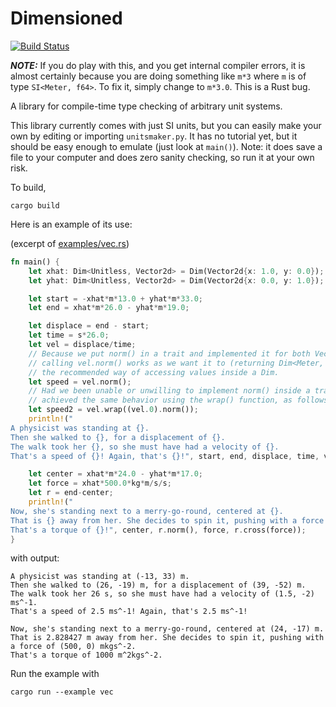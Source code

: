 Dimensioned
=====
[![Build Status](https://travis-ci.org/paholg/dimensioned.svg?branch=master)](https://travis-ci.org/paholg/dimensioned)

***NOTE:*** If you do play with this, and you get internal compiler errors, it is almost certainly because you are doing something like `m*3` where `m` is of type `SI<Meter, f64>`. To fix it, simply change to `m*3.0`. This is a Rust bug.

A library for compile-time type checking of arbitrary unit systems.

This library currently comes with just SI units, but you can easily make your own by
editing or importing `unitsmaker.py`. It has no tutorial yet, but it should be easy enough
to emulate (just look at `main()`). Note: it does save a file to your computer and does
zero sanity checking, so run it at your own risk.

To build,
```
cargo build
```


Here is an example of its use:

(excerpt of [examples/vec.rs](https://github.com/paholg/dimensioned/blob/master/examples/vec.rs))
```rust
fn main() {
    let xhat: Dim<Unitless, Vector2d> = Dim(Vector2d{x: 1.0, y: 0.0});
    let yhat: Dim<Unitless, Vector2d> = Dim(Vector2d{x: 0.0, y: 1.0});

    let start = -xhat*m*13.0 + yhat*m*33.0;
    let end = xhat*m*26.0 - yhat*m*19.0;

    let displace = end - start;
    let time = s*26.0;
    let vel = displace/time;
    // Because we put norm() in a trait and implemented it for both Vector2d and Dim,
    // calling vel.norm() works as we want it to (returning Dim<Meter, ff64>). This is
    // the recommended way of accessing values inside a Dim.
    let speed = vel.norm();
    // Had we been unable or unwilling to implement norm() inside a trait, we could have
    // achieved the same behavior using the wrap() function, as follows:
    let speed2 = vel.wrap((vel.0).norm());
    println!("
A physicist was standing at {}.
Then she walked to {}, for a displacement of {}.
The walk took her {}, so she must have had a velocity of {}.
That's a speed of {}! Again, that's {}!", start, end, displace, time, vel, speed, speed2);

    let center = xhat*m*24.0 - yhat*m*17.0;
    let force = xhat*500.0*kg*m/s/s;
    let r = end-center;
    println!("
Now, she's standing next to a merry-go-round, centered at {}.
That is {} away from her. She decides to spin it, pushing with a force of {}.
That's a torque of {}!", center, r.norm(), force, r.cross(force));
}
```
with output:

```
A physicist was standing at (-13, 33) m.
Then she walked to (26, -19) m, for a displacement of (39, -52) m.
The walk took her 26 s, so she must have had a velocity of (1.5, -2) ms^-1.
That's a speed of 2.5 ms^-1! Again, that's 2.5 ms^-1!

Now, she's standing next to a merry-go-round, centered at (24, -17) m.
That is 2.828427 m away from her. She decides to spin it, pushing with a force of (500, 0) mkgs^-2.
That's a torque of 1000 m^2kgs^-2.
```

Run the example with

```
cargo run --example vec
```
